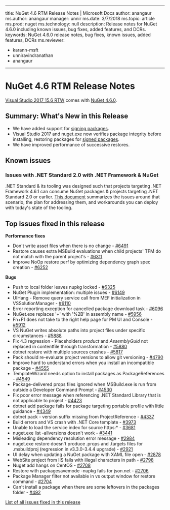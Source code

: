 
---
title: NuGet 4.6 RTM Release Notes | Microsoft Docs
author: anangaur
ms.author: anangaur
manager: unnir
ms.date: 3/7/2018
ms.topic: article
ms.prod: nuget
ms.technology: null
description: Release notes for NuGet 4.6.0 including known issues, bug fixes, added features, and DCRs.
keywords: NuGet 4.6.0 release notes, bug fixes, known issues, added features, DCRs
ms.reviewer:
- karann-msft
- unniravindranathan
- anangaur
---

# NuGet 4.6 RTM Release Notes

[Visual Studio 2017 15.6 RTW](https://www.visualstudio.com/news/releasenotes/vs2017-relnotes) comes with [NuGet 4.6.0](https://dist.nuget.org/win-x86-commandline/v4.6.0/nuget.exe).

## Summary: What's New in this Release
* We have added support for [signing packages](https://docs.microsoft.com/en-us/nuget/create-packages/sign-a-package).  
* Visual Studio 2017 and nuget.exe now verifies package integrity before installing, restoring packages for [signed packages](https://docs.microsoft.com/en-us/nuget/reference/signed-packages-reference).
* We have improved performance of successive restores.

## Known issues
### Issues with .NET Standard 2.0 with .NET Framework & NuGet 

.NET Standard & its tooling was designed such that projects targeting .NET Framework 4.6.1 can consume NuGet packages & projects targeting .NET Standard 2.0 or earlier. [This document](https://github.com/dotnet/standard/issues/481) summarizes the issues around that scenario, the plan for addressing them, and workarounds you can deploy with today's state of the tooling.

## Top issues fixed in this release

**Performance fixes**
* Don't write asset files when there is no change - [#6491](https://github.com/NuGet/Home/issues/6491)
* Restore causes extra MSBuild evaluations when child projects' TFM do not match with the parent project's - [#6311](https://github.com/NuGet/Home/issues/6311)
* Improve NoOp restore perf by optimizing dependency graph spec creation - [#6252](https://github.com/NuGet/Home/issues/6252)

**Bugs**
* Push to local folder leaves nupkg locked - [#6325](https://github.com/NuGet/Home/issues/6325)
* NuGet Plugin implementation:  multiple issues - [#6149](https://github.com/NuGet/Home/issues/6149)
* UIHang - Remove query service call from MEF initialization in VSSolutionManager - [#6110](https://github.com/NuGet/Home/issues/6110)
* Error reporting exception for cancelled package download task - [#6096](https://github.com/NuGet/Home/issues/6096)
* NuGet.exe replaces '+' with '%2B' in assembly name - [#5956](https://github.com/NuGet/Home/issues/5956)
* Fn+F1 does not take to the right help page for PM UI and Console - [#5912](https://github.com/NuGet/Home/issues/5912)
* VS NuGet writes absolute paths into project files under specific circumstances - [#5888](https://github.com/NuGet/Home/issues/5888)
* Fix 4.3 regression - Placeholders $product$ and $AssemblyGuid$ not replaced in contentfile through transformation - [#5880](https://github.com/NuGet/Home/issues/5880)
* dotnet restore with multiple sources crashes - [#5817](https://github.com/NuGet/Home/issues/5817)
* Pack should re-evaluate project versions to allow git versioning - [#4790](https://github.com/NuGet/Home/issues/4790)
* Improve hard to understand errors when you install an incompatible package - [#4555](https://github.com/NuGet/Home/issues/4555)
* TemplateWizard needs option to install packages as PackageReferences - [#4549](https://github.com/NuGet/Home/issues/4549)
* Package-delivered props files ignored when MSBuild.exe is run from outside a Developer Command Prompt - [#4530](https://github.com/NuGet/Home/issues/4530)
* Fix poor error message when referencing .NET Standard Library that is not applicable to project - [#4423](https://github.com/NuGet/Home/issues/4423)
* dotnet add package fails for package targeting portable profile with little guidance - [#4349](https://github.com/NuGet/Home/issues/4349)
* dotnet pack - version suffix missing from ProjectReference - [#4337](https://github.com/NuGet/Home/issues/4337)
* Build errors and VS crash with .NET Core template - [#3973](https://github.com/NuGet/Home/issues/3973)
* Unable to load the service index for source https:* - [#3681](https://github.com/NuGet/Home/issues/3681)
* nuget.exe list -allversions doesn't work - [#3441](https://github.com/NuGet/Home/issues/3441)
* Misleading dependency resolution error message - [#2984](https://github.com/NuGet/Home/issues/2984)
* nuget.exe restore doesn't produce .props and .targets files for .msbuildproj (regression in v3.3.0-3.4.4 upgrade) - [#2921](https://github.com/NuGet/Home/issues/2921)
* UI delay when updating a NuGet package with XAML file open - [#2878](https://github.com/NuGet/Home/issues/2878)
* WebSite project from IIS fails with illegal characters in path - [#2798](https://github.com/NuGet/Home/issues/2798)
* Nuget add hangs on CentOS - [#2708](https://github.com/NuGet/Home/issues/2708)
* Restore with packagesavemode -nupkg fails for json.net - [#2706](https://github.com/NuGet/Home/issues/2706)
* Package Manager filter not available in vs output window for restore command - [#2704](https://github.com/NuGet/Home/issues/2704)
* Can't install a package when there are some leftovers in the packages folder - [#492](https://github.com/NuGet/Home/issues/492)


[List of all issues fixed in this release](https://github.com/NuGet/Home/issues?q=is%3Aissue+is%3Aclosed+milestone%3A%224.6")
